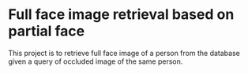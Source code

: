 # Full face image retrieval based on partial face
This project is to retrieve full face image of a person from the database given a query of occluded image of the same person.
